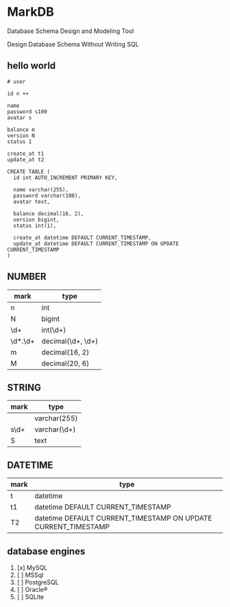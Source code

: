 # MarkDB

Database Schema Design and Modeling Tool

Design Database Schema Without Writing SQL

## hello world

```
# user

id n ++

name
password s100
avatar s

balance m
version N
status 1

create_at t1
update_at t2
```

```mysql
CREATE TABLE (
  id int AUTO_INCREMENT PRIMARY KEY,

  name varchar(255),
  password varchar(100),
  avatar text,

  balance decimal(16, 2),
  version bigint,
  status int(1),

  create_at datetime DEFAULT CURRENT_TIMESTAMP,
  update_at datetime DEFAULT CURRENT_TIMESTAMP ON UPDATE CURRENT_TIMESTAMP
)
```

## NUMBER

mark | type
-|-
n | int
N | bigint
\d+ | int(\d+)
\d*\.\d+ | decimal(\d+, \d+)
m | decimal(16, 2)
M | decimal(20, 6)

## STRING

mark | type
-|-
| | varchar(255)
s\d+ | varchar(\d+)
S | text

## DATETIME

mark | type 
-|-
t | datetime
t1 | datetime DEFAULT CURRENT_TIMESTAMP
T2 | datetime DEFAULT CURRENT_TIMESTAMP ON UPDATE CURRENT_TIMESTAMP

## database engines

1. [x] MySQL
2. [ ] MSSql
3. [ ] PostgreSQL
4. [ ] Oracle®
5. [ ] SQLite
